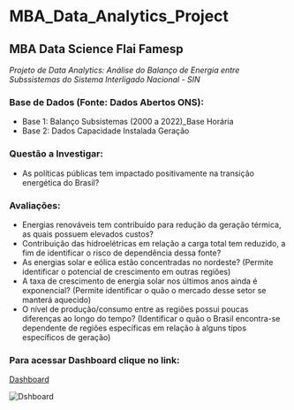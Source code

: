 # MBA_Data_Analytics_Project

## MBA Data Science Flai Famesp

*Projeto de Data Analytics: Análise do Balanço de Energia entre Subssistemas do Sistema Interligado Nacional - SIN*

### Base de Dados (Fonte: Dados Abertos ONS):
- Base 1: Balanço Subsistemas (2000 a 2022)_Base Horária
- Base 2: Dados Capacidade Instalada Geração

### Questão a Investigar:
- As políticas públicas tem impactado positivamente na transição energética do Brasil?

### Avaliações:
- Energias renováveis tem contribuído para redução da geração térmica, as quais possuem elevados custos?
- Contribuição das hidroelétricas em relação a carga total tem reduzido, a fim de identificar o risco de dependência dessa fonte?
- As energias solar e eólica estão concentradas no nordeste? (Permite identificar o potencial de crescimento em outras regiões)
- A taxa de crescimento de energia solar nos últimos anos ainda é exponencial? (Permite identificar o quão o mercado desse setor se manterá aquecido)
- O nível de produção/consumo entre as regiões possui poucas diferenças ao longo do tempo? (Identificar o quão o Brasil encontra-se dependente de regiões específicas em relação à alguns tipos específicos de geração)

### Para acessar Dashboard clique no link:
[Dashboard](https://app.powerbi.com/view?r=eyJrIjoiYzEyNmQ0YTYtMzU5My00NTA4LWJlODUtN2FlNzBiMjQxNzJjIiwidCI6IjdlN2JkNDcwLTExMDQtNDNjZi05MzRkLWU4M2UxZDE5ZjJkYSJ9)

![Dshboard](https://github.com/arnaldorosentino/MBA_Data_Analytics_Project/assets/104164948/32ecaba2-f1b3-4634-b57b-d1c0c2da0c9d)
